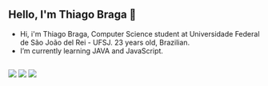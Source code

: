 ## Hello, I'm Thiago Braga 👋

- Hi, i'm Thiago Braga, Computer Science student at Universidade Federal de São João del Rei - UFSJ. 23 years old, Brazilian.
- I’m currently learning JAVA and JavaScript.

##
<div>
  <a href="https://www.linkedin.com/in/thiagoamorimbraga/" target="_blank"><img src="https://img.shields.io/badge/-LinkedIn-%230077B5?style=for-the-badge&logo=linkedin&logoColor=white" target="blank"></a>
  <a href="mailto:thiagobragaamorim@gmail.com"><img src="https://img.shields.io/badge/-Gmail-%23333?style=for-the-badge&logo=gmail&logoColor=red" target="blank"></a>
  <a href="https://instagram.com/th.braga" target="_blank"><img src="https://img.shields.io/badge/-Instagram-%23E4405F?style=for-the-badge&logo=instagram&logoColor=white" target="blank"></a>
</div>
